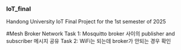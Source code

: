 ### IoT_final
Handong University IoT Final Project for the 1st semester of 2025

#Mesh Broker Network 
Task 1: Mosquitto broker 사이의 publisher and subscriber 메시지 공유 
Task 2: WiFi는 되는데 broker가 안되는 경우 확인
  
